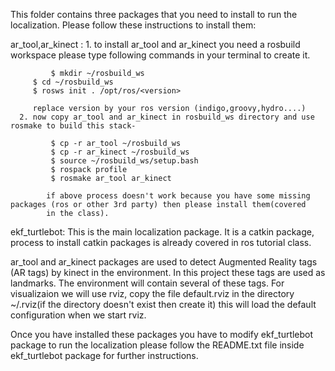 This folder contains three packages that you need to install to run the localization. Please follow these instructions to install them:

ar_tool,ar_kinect : 
             1. to install ar_tool and ar_kinect you need a rosbuild workspace please type following commands in your terminal to 
             create it.

             $ mkdir ~/rosbuild_ws
	     $ cd ~/rosbuild_ws
	     $ rosws init . /opt/ros/<version>

	     replace version by your ros version (indigo,groovy,hydro....)
	  2. now copy ar_tool and ar_kinect in rosbuild_ws directory and use rosmake to build this stack-
            
             $ cp -r ar_tool ~/rosbuild_ws 
             $ cp -r ar_kinect ~/rosbuild_ws
             $ source ~/rosbuild_ws/setup.bash
             $ rospack profile
             $ rosmake ar_tool ar_kinect

            if above process doesn't work because you have some missing packages (ros or other 3rd party) then please install them(covered 
            in the class). 

ekf_turtlebot:
           This is the main localization package. It is a catkin package, process to install catkin packages is already covered in ros
           tutorial class.

ar_tool and ar_kinect packages are used to detect Augmented Reality tags (AR tags) by kinect in the environment. In this project these tags are used as landmarks. The environment will contain several of these tags. For visualizaion we will use rviz, copy the file default.rviz 
in the directory ~/.rviz(if the directory doesn't exist then create it) this will load the default configuration when we start rviz.

Once you have installed these packages you have to modify ekf_turtlebot package to run the localization please follow the README.txt file inside ekf_turtlebot package for further instructions. 
 	    
